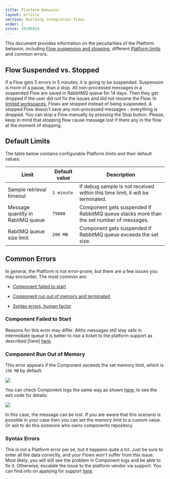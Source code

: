 ```yaml
---
title: Platform Behavior
layout: article
section: Building integration flows
order: 1
since: 20190924
---
```


This document provides information on the peculiarities of the Platform behavior, including [Flow suspension and stopping](#flow-suspended-vs-stopped), different [Platform limits](#default-limits) and common errors.

## Flow Suspended vs. Stopped
If a Flow gets 5 errors in 5 minutes, it is going to be suspended. Suspension is more of a pause, than a stop. All non-processed messages in a suspended Flow are saved in RabbitMQ queue for 14 days. Then they get dropped if the user did not fix the issues and did not resume the Flow. In [limited workspaces](/getting-started/contracts-and-workspaces.html), Flows are stopped instead of being suspended. A stopped Flow doesn't save any non-processed messages - everything is dropped. You can stop a Flow manually by pressing the Stop button. Please, keep in mind that stopping flow cause message lost if there any in the flow at the moment of stopping.

## Default Limits
The table below contains configurable Platform limits and their default values:

| **Limit**      | **Default value** | **Description**                                                                  |
|--------------------|--------------|----------------------------------------------------------------------------------|
| Sample retrieval timeout                 | `1 minute `        | If debug sample is not received within this time limit, it will be terminated. |
| Message quantity in RabitMQ queue               | `75000`         |  Component gets suspended if RabbitMQ queue stacks more than the set number of messages.                                                      |
| RabitMQ queue size limit | `200 MB`         | Component gets suspended if RabbitMQ queue exceeds the set size.                            |

## Common Errors
In general, the Platform is not error-prone, but there are a few issues you may encounter. The most common are:

- [Component failed to start](#component-failed-to-start)

- [Component run out of memory and terminated](#component-run-out-of-memory)

- [Syntax errors, human factor](#syntax-errors)

### Component Failed to Start
Reasons for this error may differ. Altho messages still stay safe in intermidiate queue it is better to rise a ticket to the platform support as described [here] [here](general-troubleshooting-guide).   

### Component Run Out of Memory
This error appears if the Component exceeds the set memory limit, which is `256 MB` by default:

![](/assets/img/integrator-guide/behavior/Screenshot_1.png)

You can check Component logs the same way as shown [here](managing-flow-errors), to see the exit code for details:

![](/assets/img/integrator-guide/behavior/Screenshot_2.png)  

In this case, the message can be lost. If you are aware that this scenario is possible in your case then you can set the memory limit to a custom value. Or ask to do this someone who owns components repository.

### Syntax Errors
This is not a Platform error per se, but it happens quite a lot. Just be sure to enter all the data correctly, and your Flows won't suffer from this issue. Most likely, you will still see the problem in Component logs and be able to fix it. Otherwise, escalate the issue to the platform vendor via support. You can find info on applying for support [here](general-troubleshooting-guide).
